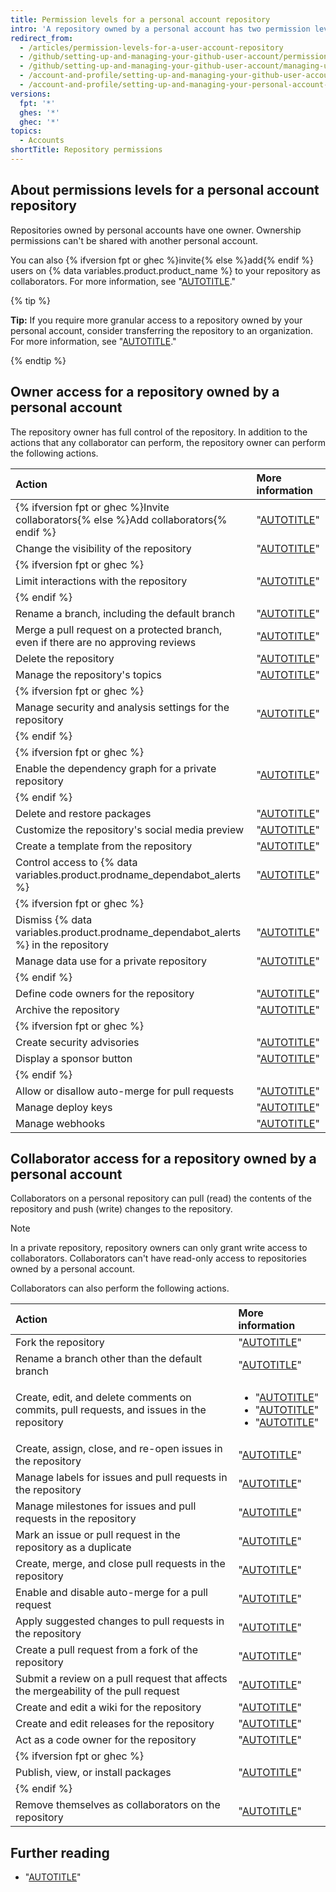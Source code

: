 ```yaml
---
title: Permission levels for a personal account repository
intro: 'A repository owned by a personal account has two permission levels: the repository owner and collaborators.'
redirect_from:
  - /articles/permission-levels-for-a-user-account-repository
  - /github/setting-up-and-managing-your-github-user-account/permission-levels-for-a-user-account-repository
  - /github/setting-up-and-managing-your-github-user-account/managing-user-account-settings/permission-levels-for-a-user-account-repository
  - /account-and-profile/setting-up-and-managing-your-github-user-account/managing-user-account-settings/permission-levels-for-a-user-account-repository
  - /account-and-profile/setting-up-and-managing-your-personal-account-on-github/managing-personal-account-settings/permission-levels-for-a-personal-account-repository
versions:
  fpt: '*'
  ghes: '*'
  ghec: '*'
topics:
  - Accounts
shortTitle: Repository permissions
---
```

## About permissions levels for a personal account repository

Repositories owned by personal accounts have one owner. Ownership permissions can't be shared with another personal account.

You can also {% ifversion fpt or ghec %}invite{% else %}add{% endif %} users on {% data variables.product.product_name %} to your repository as collaborators. For more information, see "[AUTOTITLE](/account-and-profile/setting-up-and-managing-your-personal-account-on-github/managing-access-to-your-personal-repositories/inviting-collaborators-to-a-personal-repository)."

{% tip %}

**Tip:** If you require more granular access to a repository owned by your personal account, consider transferring the repository to an organization. For more information, see "[AUTOTITLE](/repositories/creating-and-managing-repositories/transferring-a-repository#transferring-a-repository-owned-by-your-personal-account)."

{% endtip %}

## Owner access for a repository owned by a personal account

The repository owner has full control of the repository. In addition to the actions that any collaborator can perform, the repository owner can perform the following actions.

| Action | More information |
| :- | :- |
| {% ifversion fpt or ghec %}Invite collaborators{% else %}Add collaborators{% endif %} | "[AUTOTITLE](/account-and-profile/setting-up-and-managing-your-personal-account-on-github/managing-access-to-your-personal-repositories/inviting-collaborators-to-a-personal-repository)" |
| Change the visibility of the repository | "[AUTOTITLE](/repositories/managing-your-repositorys-settings-and-features/managing-repository-settings/setting-repository-visibility)" |
| {% ifversion fpt or ghec %} |
| Limit interactions with the repository | "[AUTOTITLE](/communities/moderating-comments-and-conversations/limiting-interactions-in-your-repository)" |
| {% endif %} |
| Rename a branch, including the default branch | "[AUTOTITLE](/repositories/configuring-branches-and-merges-in-your-repository/managing-branches-in-your-repository/renaming-a-branch)" |
| Merge a pull request on a protected branch, even if there are no approving reviews | "[AUTOTITLE](/repositories/configuring-branches-and-merges-in-your-repository/managing-protected-branches/about-protected-branches)" |
| Delete the repository | "[AUTOTITLE](/repositories/creating-and-managing-repositories/deleting-a-repository)" |
| Manage the repository's topics | "[AUTOTITLE](/repositories/managing-your-repositorys-settings-and-features/customizing-your-repository/classifying-your-repository-with-topics)" |
| {% ifversion fpt or ghec %} |
| Manage security and analysis settings for the repository | "[AUTOTITLE](/repositories/managing-your-repositorys-settings-and-features/enabling-features-for-your-repository/managing-security-and-analysis-settings-for-your-repository)" |
| {% endif %} |
| {% ifversion fpt or ghec %} |
| Enable the dependency graph for a private repository | "[AUTOTITLE](/code-security/supply-chain-security/understanding-your-software-supply-chain/exploring-the-dependencies-of-a-repository#enabling-and-disabling-the-dependency-graph-for-a-private-repository)" |
| {% endif %} |
| Delete and restore packages | "[AUTOTITLE](/packages/learn-github-packages/deleting-and-restoring-a-package)" |
| Customize the repository's social media preview | "[AUTOTITLE](/repositories/managing-your-repositorys-settings-and-features/customizing-your-repository/customizing-your-repositorys-social-media-preview)" |
| Create a template from the repository | "[AUTOTITLE](/repositories/creating-and-managing-repositories/creating-a-template-repository)" |
| Control access to {% data variables.product.prodname_dependabot_alerts %}| "[AUTOTITLE](/repositories/managing-your-repositorys-settings-and-features/enabling-features-for-your-repository/managing-security-and-analysis-settings-for-your-repository#granting-access-to-security-alerts)" |
| {% ifversion fpt or ghec %} |
| Dismiss {% data variables.product.prodname_dependabot_alerts %} in the repository | "[AUTOTITLE](/code-security/dependabot/dependabot-alerts/viewing-and-updating-dependabot-alerts)" |
| Manage data use for a private repository | "[AUTOTITLE](/repositories/managing-your-repositorys-settings-and-features/enabling-features-for-your-repository/managing-security-and-analysis-settings-for-your-repository#enabling-or-disabling-security-and-analysis-features-for-private-repositories)" |
| {% endif %} |
| Define code owners for the repository | "[AUTOTITLE](/repositories/managing-your-repositorys-settings-and-features/customizing-your-repository/about-code-owners)" |
| Archive the repository | "[AUTOTITLE](/repositories/archiving-a-github-repository/archiving-repositories)" |
| {% ifversion fpt or ghec %} |
| Create security advisories | "[AUTOTITLE](/code-security/security-advisories/working-with-repository-security-advisories/about-repository-security-advisories)" |
| Display a sponsor button | "[AUTOTITLE](/repositories/managing-your-repositorys-settings-and-features/customizing-your-repository/displaying-a-sponsor-button-in-your-repository)" |
| {% endif %} |
| Allow or disallow auto-merge for pull requests | "[AUTOTITLE](/repositories/configuring-branches-and-merges-in-your-repository/configuring-pull-request-merges/managing-auto-merge-for-pull-requests-in-your-repository)" |
| Manage deploy keys | "[AUTOTITLE](/authentication/connecting-to-github-with-ssh/managing-deploy-keys#deploy-keys)" |
| Manage webhooks | "[AUTOTITLE](/webhooks/about-webhooks)" |

## Collaborator access for a repository owned by a personal account

Collaborators on a personal repository can pull (read) the contents of the repository and push (write) changes to the repository.

> [!NOTE]
> In a private repository, repository owners can only grant write access to collaborators. Collaborators can't have read-only access to repositories owned by a personal account.

Collaborators can also perform the following actions.

| Action | More information |
| :- | :- |
| Fork the repository | "[AUTOTITLE](/pull-requests/collaborating-with-pull-requests/working-with-forks/about-forks)" |
| Rename a branch other than the default branch | "[AUTOTITLE](/repositories/configuring-branches-and-merges-in-your-repository/managing-branches-in-your-repository/renaming-a-branch)" |
| Create, edit, and delete comments on commits, pull requests, and issues in the repository | <ul><li>"[AUTOTITLE](/issues/tracking-your-work-with-issues/about-issues)"</li><li>"[AUTOTITLE](/pull-requests/collaborating-with-pull-requests/reviewing-changes-in-pull-requests/commenting-on-a-pull-request)"</li><li>"[AUTOTITLE](/communities/moderating-comments-and-conversations/managing-disruptive-comments)"</li></ul> |
| Create, assign, close, and re-open issues in the repository | "[AUTOTITLE](/issues)" |
| Manage labels for issues and pull requests in the repository | "[AUTOTITLE](/issues/using-labels-and-milestones-to-track-work/managing-labels)" |
| Manage milestones for issues and pull requests in the repository | "[AUTOTITLE](/issues/using-labels-and-milestones-to-track-work/creating-and-editing-milestones-for-issues-and-pull-requests)" |
| Mark an issue or pull request in the repository as a duplicate | "[AUTOTITLE](/issues/tracking-your-work-with-issues/marking-issues-or-pull-requests-as-a-duplicate)" |
| Create, merge, and close pull requests in the repository | "[AUTOTITLE](/pull-requests/collaborating-with-pull-requests/proposing-changes-to-your-work-with-pull-requests)" |
| Enable and disable auto-merge for a pull request | "[AUTOTITLE](/pull-requests/collaborating-with-pull-requests/incorporating-changes-from-a-pull-request/automatically-merging-a-pull-request)"
| Apply suggested changes to pull requests in the repository |"[AUTOTITLE](/pull-requests/collaborating-with-pull-requests/reviewing-changes-in-pull-requests/incorporating-feedback-in-your-pull-request)" |
| Create a pull request from a fork of the repository | "[AUTOTITLE](/pull-requests/collaborating-with-pull-requests/proposing-changes-to-your-work-with-pull-requests/creating-a-pull-request-from-a-fork)" |
| Submit a review on a pull request that affects the mergeability of the pull request | "[AUTOTITLE](/pull-requests/collaborating-with-pull-requests/reviewing-changes-in-pull-requests/reviewing-proposed-changes-in-a-pull-request)" |
| Create and edit a wiki for the repository | "[AUTOTITLE](/communities/documenting-your-project-with-wikis/about-wikis)" |
| Create and edit releases for the repository | "[AUTOTITLE](/repositories/releasing-projects-on-github/managing-releases-in-a-repository)" |
| Act as a code owner for the repository | "[AUTOTITLE](/repositories/managing-your-repositorys-settings-and-features/customizing-your-repository/about-code-owners)" |
| {% ifversion fpt or ghec %} |
| Publish, view, or install packages | "[AUTOTITLE](/packages/learn-github-packages)" |
| {% endif %} |
| Remove themselves as collaborators on the repository | "[AUTOTITLE](/account-and-profile/setting-up-and-managing-your-personal-account-on-github/managing-access-to-your-personal-repositories/removing-yourself-from-a-collaborators-repository)" |

## Further reading

* "[AUTOTITLE](/organizations/managing-user-access-to-your-organizations-repositories/managing-repository-roles/repository-roles-for-an-organization)"
